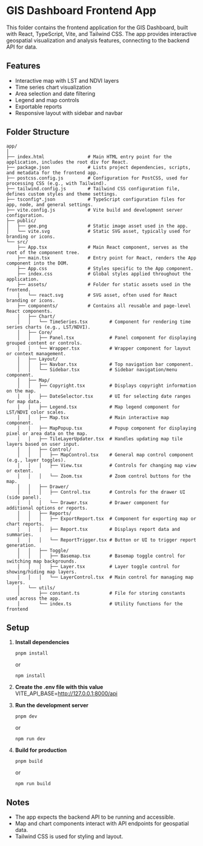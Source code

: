 # GIS Dashboard Frontend App

This folder contains the frontend application for the GIS Dashboard, built with React, TypeScript, Vite, and Tailwind CSS. The app provides interactive geospatial visualization and analysis features, connecting to the backend API for data.

## Features

- Interactive map with LST and NDVI layers
- Time series chart visualization
- Area selection and date filtering
- Legend and map controls
- Exportable reports
- Responsive layout with sidebar and navbar

## Folder Structure

```
app/
│
├── index.html                # Main HTML entry point for the application, includes the root div for React.
├── package.json              # Lists project dependencies, scripts, and metadata for the frontend app.
├── postcss.config.js         # Configuration for PostCSS, used for processing CSS (e.g., with Tailwind).
├── tailwind.config.js        # Tailwind CSS configuration file, defines custom styles and theme settings.
├── tsconfig*.json            # TypeScript configuration files for app, node, and general settings.
├── vite.config.js            # Vite build and development server configuration.
├── public/
│   ├── gee.png               # Static image asset used in the app.
│   └── vite.svg              # Static SVG asset, typically used for branding or icons.
└── src/
    ├── App.tsx               # Main React component, serves as the root of the component tree.
    ├── main.tsx              # Entry point for React, renders the App component into the DOM.
    ├── App.css               # Styles specific to the App component.
    ├── index.css             # Global styles applied throughout the application.
    ├── assets/               # Folder for static assets used in the frontend.
    │   └── react.svg         # SVG asset, often used for React branding or icons.
    ├── components/           # Contains all reusable and page-level React components.
    │   ├── Chart/
    │   │   └── TimeSeries.tsx        # Component for rendering time series charts (e.g., LST/NDVI).
    │   ├── Core/
    │   │   ├── Panel.tsx             # Panel component for displaying grouped content or controls.
    │   │   └── Wrapper.tsx           # Wrapper component for layout or context management.
    │   ├── Layout/
    │   │   ├── Navbar.tsx            # Top navigation bar component.
    │   │   └── Sidebar.tsx           # Sidebar navigation/menu component.
    │   ├── Map/
    │   │   ├── Copyright.tsx         # Displays copyright information on the map.
    │   │   ├── DateSelector.tsx      # UI for selecting date ranges for map data.
    │   │   ├── Legend.tsx            # Map legend component for LST/NDVI color scales.
    │   │   ├── Map.tsx               # Main interactive map component.
    │   │   ├── MapPopup.tsx          # Popup component for displaying pixel or area data on the map.
    │   │   ├── TileLayerUpdater.tsx  # Handles updating map tile layers based on user input.
    │   │   ├── Control/
    │   │   │   ├── MapControl.tsx    # General map control component (e.g., layer toggles).
    │   │   │   ├── View.tsx          # Controls for changing map view or extent.
    │   │   │   └── Zoom.tsx          # Zoom control buttons for the map.
    │   │   ├── Drawer/
    │   │   │   ├── Control.tsx       # Controls for the drawer UI (side panel).
    │   │   │   └── Drawer.tsx        # Drawer component for additional options or reports.
    │   │   ├── Reports/
    │   │   │   ├── ExportReport.tsx  # Component for exporting map or chart reports.
    │   │   │   ├── Report.tsx        # Displays report data and summaries.
    │   │   │   └── ReportTrigger.tsx # Button or UI to trigger report generation.
    │   │   ├── Toggle/
    │   │   │   ├── Basemap.tsx       # Basemap toggle control for switching map backgrounds.
    │   │   │   ├── Layer.tsx         # Layer toggle control for showing/hiding map layers.
    │   │   │   └── LayerControl.tsx  # Main control for managing map layers.
    │   └── utils/
    │       ├── constant.ts           # File for storing constants used across the app.
    │       └── index.ts              # Utility functions for the frontend
```

## Setup

1. **Install dependencies**

   ```
   pnpm install
   ```

   or

   ```
   npm install
   ```

2. **Create the .env file with this value**
   VITE_API_BASE=http://127.0.0.1:8000/api

3. **Run the development server**

   ```
   pnpm dev
   ```

   or

   ```
   npm run dev
   ```

4. **Build for production**
   ```
   pnpm build
   ```
   or
   ```
   npm run build
   ```

## Notes

- The app expects the backend API to be running and accessible.
- Map and chart components interact with API endpoints for geospatial data.
- Tailwind CSS is used for styling and layout.
